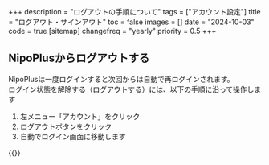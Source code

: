 +++
description = "ログアウトの手順について"
tags = ["アカウント設定"]
title = "ログアウト・サインアウト"
toc = false
images = []
date = "2024-10-03"
code = true
[sitemap]
  changefreq = "yearly"
  priority = 0.5
+++

## NipoPlusからログアウトする

NipoPlusは一度ログインすると次回からは自動で再ログインされます。  
ログイン状態を解除する（ログアウトする）には、以下の手順に沿って操作します

1. 左メニュー「アカウント」をクリック
2. ログアウトボタンをクリック
3. 自動でログイン画面に移動します

{{<iTablet filename="signout" msg="図書館など公共PCでログインしたときはログアウトを忘れずにね" alice="shield">}}

